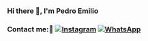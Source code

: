 ### Hi there 👋, I'm Pedro Emilio 

### Contact me:📱 [![Instagram](https://img.shields.io/badge/Instagram-E4405F?&logo=instagram&?style=flat-square&logoColor=white)](https://www.instagram.com/_pedroo_mello/) [![WhatsApp](https://img.shields.io/badge/WhatsApp-green?logo=whatsapp&?style=flat-square&logoColor=white)](https://api.whatsapp.com/send?1=pt_BR&phone=5543996819949)

<!--
**pedrinbrabin/pedrinbrabin** is a ✨ _special_ ✨ repository because its `README.md` (this file) appears on your GitHub profile.

Here are some ideas to get you started:

   I’m currently working on ...
- 🌱 I’m currently learning ...
- 👯 I’m looking to collaborate on ...
- 🤔 I’m looking for help with ...
- 💬 Ask me about ...
- 📫 How to reach me: ...
- 😄 Pronouns: ...
- ⚡ Fun fact: ...
-->
